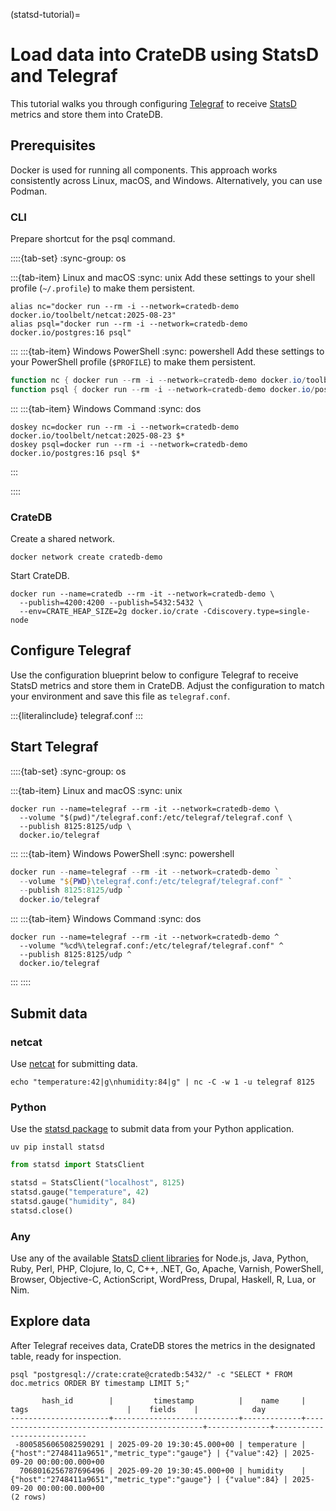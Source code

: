 (statsd-tutorial)=
# Load data into CrateDB using StatsD and Telegraf

This tutorial walks you through configuring [Telegraf] to receive [StatsD]
metrics and store them into CrateDB.

## Prerequisites

Docker is used for running all components. This approach works consistently
across Linux, macOS, and Windows. Alternatively, you can use Podman.

### CLI

Prepare shortcut for the psql command.

::::{tab-set}
:sync-group: os

:::{tab-item} Linux and macOS
:sync: unix
Add these settings to your shell profile (`~/.profile`) to make them persistent.
```shell
alias nc="docker run --rm -i --network=cratedb-demo docker.io/toolbelt/netcat:2025-08-23"
alias psql="docker run --rm -i --network=cratedb-demo docker.io/postgres:16 psql"
```
:::
:::{tab-item} Windows PowerShell
:sync: powershell
Add these settings to your PowerShell profile (`$PROFILE`) to make them persistent.
```powershell
function nc { docker run --rm -i --network=cratedb-demo docker.io/toolbelt/netcat:2025-08-23 @args }
function psql { docker run --rm -i --network=cratedb-demo docker.io/postgres:16 psql @args }
```
:::
:::{tab-item} Windows Command
:sync: dos
```shell
doskey nc=docker run --rm -i --network=cratedb-demo docker.io/toolbelt/netcat:2025-08-23 $*
doskey psql=docker run --rm -i --network=cratedb-demo docker.io/postgres:16 psql $*
```
:::

::::

### CrateDB

Create a shared network.
```shell
docker network create cratedb-demo
```

Start CrateDB.
```shell
docker run --name=cratedb --rm -it --network=cratedb-demo \
  --publish=4200:4200 --publish=5432:5432 \
  --env=CRATE_HEAP_SIZE=2g docker.io/crate -Cdiscovery.type=single-node
```


## Configure Telegraf

Use the configuration blueprint below to configure Telegraf to receive StatsD
metrics and store them in CrateDB. Adjust the configuration to match your
environment and save this file as `telegraf.conf`.

:::{literalinclude} telegraf.conf
:::


## Start Telegraf

::::{tab-set}
:sync-group: os

:::{tab-item} Linux and macOS
:sync: unix
```shell
docker run --name=telegraf --rm -it --network=cratedb-demo \
  --volume "$(pwd)"/telegraf.conf:/etc/telegraf/telegraf.conf \
  --publish 8125:8125/udp \
  docker.io/telegraf
```
:::
:::{tab-item} Windows PowerShell
:sync: powershell
```powershell
docker run --name=telegraf --rm -it --network=cratedb-demo `
  --volume "${PWD}\telegraf.conf:/etc/telegraf/telegraf.conf" `
  --publish 8125:8125/udp `
  docker.io/telegraf
```
:::
:::{tab-item} Windows Command
:sync: dos
```shell
docker run --name=telegraf --rm -it --network=cratedb-demo ^
  --volume "%cd%\telegraf.conf:/etc/telegraf/telegraf.conf" ^
  --publish 8125:8125/udp ^
  docker.io/telegraf
```
:::
::::

## Submit data

### netcat
Use [netcat] for submitting data.
```shell
echo "temperature:42|g\nhumidity:84|g" | nc -C -w 1 -u telegraf 8125
```

### Python
Use the [statsd package] to submit data from your Python application.
```shell
uv pip install statsd
```
```python
from statsd import StatsClient

statsd = StatsClient("localhost", 8125)
statsd.gauge("temperature", 42)
statsd.gauge("humidity", 84)
statsd.close()
```

### Any

Use any of the available [StatsD client libraries] for Node.js, Java, Python,
Ruby, Perl, PHP, Clojure, Io, C, C++, .NET, Go, Apache, Varnish, PowerShell,
Browser, Objective-C, ActionScript, WordPress, Drupal, Haskell, R, Lua, or
Nim.

## Explore data

After Telegraf receives data, CrateDB stores the metrics in the designated table,
ready for inspection.

```shell
psql "postgresql://crate:crate@cratedb:5432/" -c "SELECT * FROM doc.metrics ORDER BY timestamp LIMIT 5;"
```
```psql
       hash_id        |         timestamp          |    name     |                     tags                      |    fields    |            day
----------------------+----------------------------+-------------+-----------------------------------------------+--------------+----------------------------
 -8005856065082590291 | 2025-09-20 19:30:45.000+00 | temperature | {"host":"2748411a9651","metric_type":"gauge"} | {"value":42} | 2025-09-20 00:00:00.000+00
  7068016256787696496 | 2025-09-20 19:30:45.000+00 | humidity    | {"host":"2748411a9651","metric_type":"gauge"} | {"value":84} | 2025-09-20 00:00:00.000+00
(2 rows)
```


[netcat]: https://en.wikipedia.org/wiki/Netcat
[StatsD]: https://github.com/statsd/statsd
[statsd package]: https://pypi.org/project/statsd/
[StatsD client libraries]: https://github.com/statsd/statsd/wiki#client-implementations
[Telegraf]: https://www.influxdata.com/time-series-platform/telegraf/

